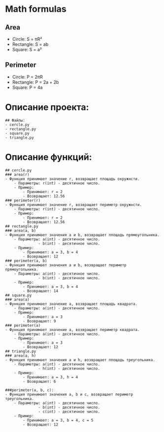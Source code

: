 # Math formulas
## Area
- Circle: S = πR²
- Rectangle: S = ab
- Square: S = a²
## Perimeter
- Circle: P = 2πR
- Rectangle: P = 2a + 2b
- Square: P = 4a
# Описание проекта:
    ## Файлы:
    - cercle.py
    - rectangle.py
    - square.py
    - triangle.py
# Описание функций:
    ## cercle.py
    ### area(r)
    - Функция принимает значение r, возвращает площадь окружнсти.
        - Параметры: r(int) - десятичное число.
        - Пример:
            - Принимает: r = 2
            - Возвращает: 12.56 
    ### perimeter(r)
    - Функция принимает значение r, возвращает периметр окружнсти.
        - Параметры: r(int) - десятичное число.
        - Пример:
            - Принимает: r = 2
            - Возвращает: 12.56
    ## rectangle.py
    ### area(a, b)
    - Функция принимает значения a и b, возвращает площадь прямоугольника.
        - Параметры: a(int) - десятичное число.
                   - b(int) - десятичное число.
        - Пример:
            - Принимает: a = 3, b = 4
            - Возвращает: 12    
    ### perimeter(a, b)
    - Функция принимает значения a и b, возвращает периметр прямоугольника.
        - Параметры: a(int) - десятичное число.
                   - b(int) - десятичное число.
        - Пример:
            - Принимает: a = 3, b = 4
            - Возвращает: 14
    ## square.py
    ### area(a)
    - Функция принимает значение a, возвращает площадь квадрата.
        - Параметры: a(int) - десятичное число.
        - Пример:
            - Принимает: a = 3
            - Возвращает: 9
    ### perimeter(a)
    - Функция принимает значение a, возвращает периметр квадрата.
        - Параметры: a(int) - десятичное число.
        - Пример:
            - Принимает: a = 3
            - Возвращает: 12
    ## triangle.py
    ### area(a, h)
    - Функция принимает значения a и h, возвращает площадь треугольника.
        - Параметры: a(int) - десятичное число.
                   - h(int) - десятичное число.
        - Пример:
            - Принимает: a = 3, h = 4
            - Возвращает: 6
    
    ###perimeter(a, b, c):
    - Функция принимает значения a, b и c, возвращает периметр треугольника.
        - Параметры: a(int) - десятичное число.
                   - b(int) - десятичное число.
                   - c(int) - десятичное число.
        - Пример:
            - Принимает: a = 3, b = 4, c = 5
            - Возвращает: 12


